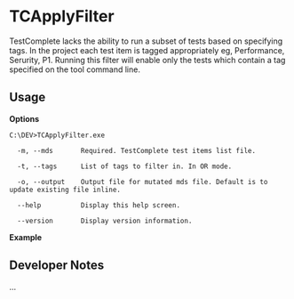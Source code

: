 # TCApplyFilter

TestComplete lacks the ability to run a subset of tests based on specifying tags. In the project each test item is tagged appropriately eg, Performance, Serurity, P1. Running this filter will enable only the tests which contain a tag specified on the tool command line.

## Usage

**Options**

    C:\DEV>TCApplyFilter.exe

      -m, --mds       Required. TestComplete test items list file.

      -t, --tags      List of tags to filter in. In OR mode.

      -o, --output    Output file for mutated mds file. Default is to update existing file inline.

      --help          Display this help screen.

      --version       Display version information.


**Example**

## Developer Notes

...